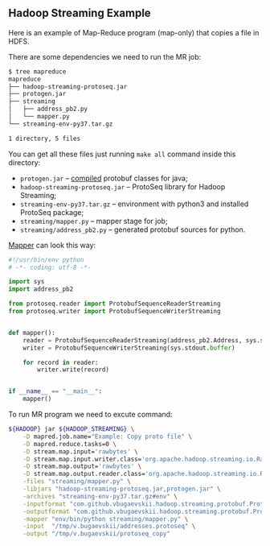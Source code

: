 ## Hadoop Streaming Example

Here is an example of Map-Reduce program (map-only) that copies a file in HDFS.

There are some dependencies we need to run the MR job:

```bash
$ tree mapreduce
mapreduce
├── hadoop-streaming-protoseq.jar
├── protogen.jar
├── streaming
│   ├── address_pb2.py
│   └── mapper.py
└── streaming-env-py37.tar.gz

1 directory, 5 files
``` 

You can get all these files just running `make all` command inside this directory:
* `protogen.jar` – [compiled](https://developers.google.com/protocol-buffers/docs/javatutorial#compiling-your-protocol-buffers) protobuf classes for java;
* `hadoop-streaming-protoseq.jar` – ProtoSeq library for Hadoop Streaming;
* `streaming-env-py37.tar.gz` – environment with python3 and installed ProtoSeq package;
* `streaming/mapper.py` – mapper stage for job;
* `streaming/address_pb2.py` – generated protobuf sources for python.

[Mapper](mapper.py) can look this way:

```python
#!/usr/bin/env python
# -*- coding: utf-8 -*-

import sys
import address_pb2

from protoseq.reader import ProtobufSequenceReaderStreaming
from protoseq.writer import ProtobufSequenceWriterStreaming


def mapper():
    reader = ProtobufSequenceReaderStreaming(address_pb2.Address, sys.stdin.buffer)
    writer = ProtobufSequenceWriterStreaming(sys.stdout.buffer)

    for record in reader:
        writer.write(record)


if __name__ == "__main__":
    mapper()
```

To run MR program we need to excute command:

```bash
${HADOOP} jar ${HADOOP_STREAMING} \
    -D mapred.job.name="Example: Copy proto file" \
    -D mapred.reduce.tasks=0 \
    -D stream.map.input='rawbytes' \
    -D stream.map.input.writer.class='org.apache.hadoop.streaming.io.RawBytesOutputReader' \
    -D stream.map.output='rawbytes' \
    -D stream.map.output.reader.class='org.apache.hadoop.streaming.io.RawBytesOutputReader' \
    -files "streaming/mapper.py" \
    -libjars "hadoop-streaming-protoseq.jar,protogen.jar" \
    -archives "streaming-env-py37.tar.gz#env" \
    -inputformat "com.github.vbugaevskii.hadoop.streaming.protobuf.ProtobufSequenceInputFormat" \
    -outputformat "com.github.vbugaevskii.hadoop.streaming.protobuf.ProtobufSequenceOutputFormat" \
    -mapper "env/bin/python streaming/mapper.py" \
    -input  "/tmp/v.bugaevskii/addresses.protoseq" \
    -output "/tmp/v.bugaevskii/protoseq_copy"
```
